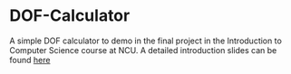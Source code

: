 # DOF-Calculator
A simple DOF calculator to demo in the final project in the Introduction to Computer Science course at NCU.
A detailed introduction slides can be found [here](https://docs.google.com/presentation/d/1jZRwQoRjVSvaocgr2ZSE12k-PfAZAJJPcqmxnqZJkfQ/edit?usp=sharing)
